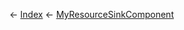 ← [Index](Api-Index) ← [MyResourceSinkComponent](Sandbox.Game.EntityComponents.MyResourceSinkComponent)

